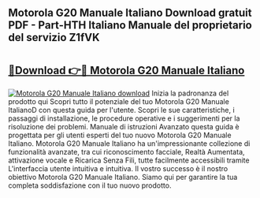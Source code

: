 ## Motorola G20 Manuale Italiano Download gratuit PDF - Part-HTH Italiano Manuale del proprietario del servizio Z1fVK

# <h2><a href="http://dfbmqqq.blite.top/?on=Motorola+G20+Manuale+Italiano">🔗Download 👉🔴 Motorola G20 Manuale Italiano</a></h2>

[![Motorola G20 Manuale Italiano download](https://i.imgur.com/lujVjoI.png)](http://dfbmqqq.blite.top/?on=Motorola+G20+Manuale+Italiano)
Inizia la padronanza del prodotto qui Scopri tutto il potenziale del tuo Motorola G20 Manuale ItalianoD con questa guida per l'utente. Scopri le sue caratteristiche, i passaggi di installazione, le procedure operative e i suggerimenti per la risoluzione dei problemi. Manuale di istruzioni Avanzato questa guida è progettata per gli utenti esperti del tuo nuovo Motorola G20 Manuale Italiano. Motorola G20 Manuale Italiano ha un'impressionante collezione di funzionalità avanzate, tra cui riconoscimento facciale, Realtà Aumentata, attivazione vocale e Ricarica Senza Fili, tutte facilmente accessibili tramite L'interfaccia utente intuitiva e intuitiva. Il vostro successo è il nostro obiettivo Motorola G20 Manuale Italiano. Siamo qui per garantire la tua completa soddisfazione con il tuo nuovo prodotto.
